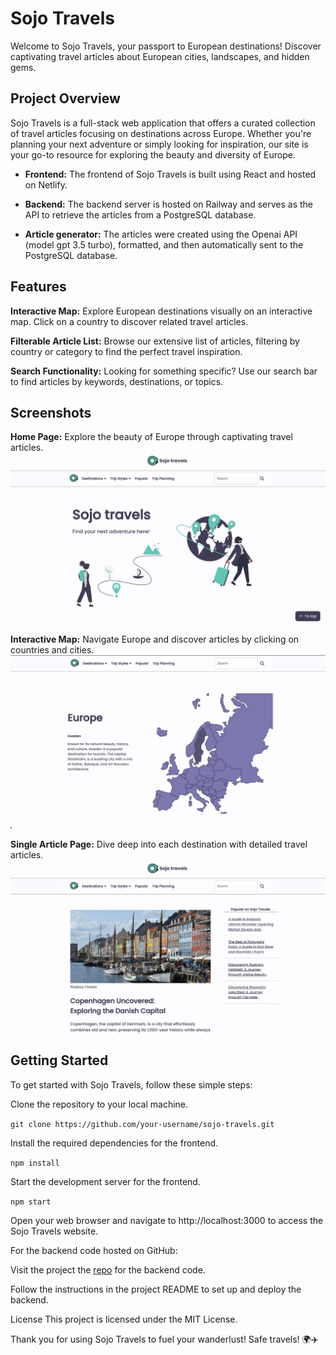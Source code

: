 # Sojo Travels
Welcome to Sojo Travels, your passport to European destinations! Discover captivating travel articles about European cities, landscapes, and hidden gems.

## Project Overview
Sojo Travels is a full-stack web application that offers a curated collection of travel articles focusing on destinations across Europe. Whether you're planning your next adventure or simply looking for inspiration, our site is your go-to resource for exploring the beauty and diversity of Europe.

- **Frontend:** The frontend of Sojo Travels is built using React and hosted on Netlify.

- **Backend:** The backend server is hosted on Railway and serves as the API to retrieve the articles from a PostgreSQL database.

- **Article generator:** The articles were created using the Openai API (model gpt 3.5 turbo), formatted, and then automatically sent to the PostgreSQL database.

## Features
**Interactive Map:** Explore European destinations visually on an interactive map. Click on a country to discover related travel articles.

**Filterable Article List:** Browse our extensive list of articles, filtering by country or category to find the perfect travel inspiration.

**Search Functionality:** Looking for something specific? Use our search bar to find articles by keywords, destinations, or topics.

## Screenshots
**Home Page:** Explore the beauty of Europe through captivating travel articles.
![Sojo Travels home page](/src/images/ReadmeImages/homePage.png)

**Interactive Map:** Navigate Europe and discover articles by clicking on countries and cities.
![Sojo Travels interactive map](/src/images/ReadmeImages/interactiveMap.png)

**Single Article Page:** Dive deep into each destination with detailed travel articles.
![Sojo Travels article page](/src/images/ReadmeImages/articlePage.png)

## Getting Started
To get started with Sojo Travels, follow these simple steps:

Clone the repository to your local machine.

`git clone https://github.com/your-username/sojo-travels.git`

Install the required dependencies for the frontend.

`npm install`

Start the development server for the frontend.

`npm start`

Open your web browser and navigate to http://localhost:3000 to access the Sojo Travels website.

For the backend code hosted on GitHub:

Visit the project the [repo](https://github.com/LaylaSouthcombe/travel-site-backend) for the backend code.

Follow the instructions in the project README to set up and deploy the backend.

License
This project is licensed under the MIT License.

Thank you for using Sojo Travels to fuel your wanderlust! Safe travels! 🌍✈️